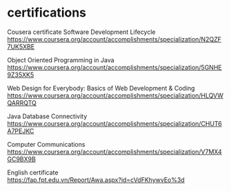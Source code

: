 ﻿# certifications
Cousera certificate
Software Development Lifecycle  
https://www.coursera.org/account/accomplishments/specialization/N2QZF7UK5XBE

Object Oriented Programming in Java  
https://www.coursera.org/account/accomplishments/specialization/5GNHE9Z35XK5

Web Design for Everybody: Basics of Web Development & Coding
https://www.coursera.org/account/accomplishments/specialization/HLQVWQARRQTQ

Java Database Connectivity   
https://www.coursera.org/account/accomplishments/specialization/CHUT6A7PEJKC

Computer Communications   
https://www.coursera.org/account/accomplishments/specialization/V7MX4GC9BX9B

English certificate    
https://fap.fpt.edu.vn/Report/Awa.aspx?id=cVdFKhywvEo%3d
